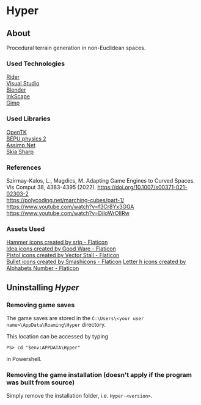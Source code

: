 # Hyper
## About
Procedural terrain generation in non-Euclidean spaces.

### Used Technologies
[Rider](https://www.jetbrains.com/rider/) \
[Visual Studio](https://visualstudio.microsoft.com/) \
[Blender](https://www.blender.org/) \
[InkScape](https://inkscape.org/) \
[Gimp](https://www.gimp.org/)

### Used Libraries
[OpenTK](https://opentk.net/) \
[BEPU physics 2](https://www.bepuentertainment.com/) \
[Assimp Net](https://github.com/assimp/assimp-net) \
[Skia Sharp](https://github.com/mono/SkiaSharp)

### References
Szirmay-Kalos, L., Magdics, M. Adapting Game Engines to Curved Spaces. Vis Comput 38, 4383-4395 (2022). https://doi.org/10.1007/s00371-021-02303-2 \
https://polycoding.net/marching-cubes/part-1/ \
https://www.youtube.com/watch?v=f3Cr8Yx3GGA \
https://www.youtube.com/watch?v=DiIoWrOlIRw

### Assets Used
<a href="https://www.flaticon.com/free-icons/hammer" title="hammer icons">Hammer icons created by srip - Flaticon</a> \
<a href="https://www.flaticon.com/free-icons/idea" title="idea icons">Idea icons created by Good Ware - Flaticon</a> \
<a href="https://www.flaticon.com/free-icons/pistol" title="pistol icons">Pistol icons created by Vector Stall - Flaticon</a> \
<a href="https://www.flaticon.com/free-icons/bullet" title="bullet icons">Bullet icons created by Smashicons - Flaticon</a>
<a href="https://www.flaticon.com/free-icons/letter-h" title="letter h icons">Letter h icons created by Alphabets Number - Flaticon</a>

## Uninstalling _Hyper_

### Removing game saves
The game saves are stored in the `C:\Users\<your user name>\AppData\Roaming\Hyper` directory.

This location can be accessed by typing
```
PS> cd "$env:APPDATA\Hyper"
```
in Powershell.

### Removing the game installation (doesn't apply if the program was built from source)
Simply remove the installation folder, i.e. `Hyper-<version>`.
